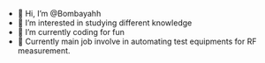 - 👋 Hi, I’m @Bombayahh
- 👀 I’m interested in studying different knowledge
- 🌱 I’m currently coding for fun
- 💞️ Currently main job involve in automating test equipments for RF measurement.

<!---
Bombayahh/Bombayahh is a ✨ special ✨ repository because its `README.md` (this file) appears on your GitHub profile.
You can click the Preview link to take a look at your changes.
--->
